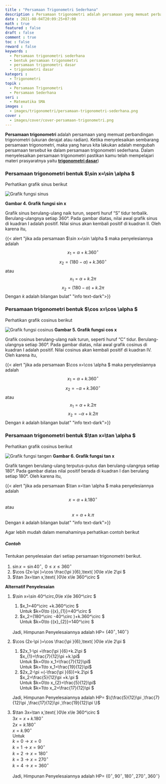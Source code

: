 ```yaml
---
title : "Persamaan Trigonometri Sederhana"
description : Persamaan trigonometri adalah persamaan yang memuat perbandingan trigonometri (ukuran derajat atau radian). Ketika menyelesaikan sembarang persamaan trigonometri, maka yang harus kita lakukan adalah mengubah persamaan tersebut ke dalam persamaan trigonometri sederhana.
date : 2021-08-04T20:09:25+07:00
math : true
featured : false
draft : false
comment : true
toc : false
reward : false
keywords : 
  - Persamaan trigonometri sederhana
  - bentuk persamaan trigonometri
  - persamaan trigonometri dasar
  - trigonometri dasar
kategori : 
  - Trigonometri
topik :
  - Persamaan Trigonometri
  - Persamaan Sederhana
seri : 
  - Matematika SMA
images : 
  - images/trigonometri/persamaan-trigonometri-sederhana.png
cover : 
  - images/cover/cover-persamaan-trigonometri.png
---
```


**Persamaan trigonometri** adalah persamaan yang memuat perbandingan trigonometri (ukuran derajat atau radian). Ketika menyelesaikan sembarang persamaan trigonometri, maka yang harus kita lakukan adalah mengubah persamaan tersebut ke dalam persamaan trigonometri sederhana. Dalam menyelesaikan persamaan trigonometri pastikan kamu telah mempelajari materi prasyaratnya yaitu [**trigonometri dasar**](/trigonometri-dasar-materi-prasyarat-persamaan-trigonometri))

### Persamaan trigonometri bentuk $\sin x=\sin \alpha $
Perhatikan grafik sinus berikut

![Grafik fungsi sinus](/images/trigonometri/kb1/grafik-sinx.png)

**Gambar 4. Grafik fungsi sin x**

Grafik sinus berulang-ulang naik turun, seperti huruf “S” tidur terbalik. Berulang-ulangnya setiap 360°. Pada gambar diatas, nilai awal grafik sinus di kuadran I adalah positif. Nilai sinus akan kembali positif di kuadran II. Oleh karena itu, 

{{< alert "jika ada persamaan $\sin x=\sin \alpha $ maka penyelesiannya adalah $${{x}_{1}}=\alpha +k.360^\circ  $$ $${{x}_{2}}=(180-\alpha )+k.360^\circ $$ atau $$ {{x}_{1}}=\alpha +k.2\pi $$ $${{x}_{2}}=(180-\alpha )+k.2\pi $$ Dengan $k$ adalah bilangan bulat" "info text-dark">}}


### Persamaan trigonometri bentuk $\cos x=\cos \alpha $
Perhatikan grafik cosinus berikut

![Grafik fungsi cosinus](/images/trigonometri/kb1/grafik-cosx.png)
**Gambar 5. Grafik fungsi cos x**

Grafik cosinus berulang-ulang naik turun, seperti huruf “C” tidur. Berulang-ulangnya setiap 360°. Pada gambar diatas, nilai awal grafik cosinus di kuadran I adalah positif. Nilai cosinus akan kembali positif di kuadran IV. Oleh karena itu, 

{{< alert "jika ada persamaan $\cos x=\cos \alpha $ maka penyelesiannya adalah $${{x}_{1}}=\alpha +k.360^\circ  $$ $${{x}_{2}}=-\alpha +k.360^\circ $$ atau $$ {{x}_{1}}=\alpha +k.2\pi $$ $${{x}_{2}}=-\alpha +k.2\pi $$ Dengan $k$ adalah bilangan bulat" "info text-dark">}}


### Persamaan trigonometri bentuk $\tan x=\tan \alpha $
Perhatikan grafik cosinus berikut

![Grafik fungsi tangen](/images/trigonometri/kb1/grafik-tanx.png)
**Gambar 6. Grafik fungsi tan x**

Grafik tangen berulang-ulang terputus-putus dan berulang-ulangnya setiap 180°. Pada gambar diatas nilai positif berada di kuadran I dan berulang setiap 180°. Oleh karena itu, 

{{< alert "jika ada persamaan $\tan x=\tan \alpha $ maka penyelesiannya adalah $${x}=\alpha +k.180^\circ  $$ atau $$ {x}=\alpha +k.\pi $$ Dengan $k$ adalah bilangan bulat" "info text-dark">}}

Agar lebih mudah dalam memahaminya perhatikan contoh berikut

##### Contoh
Tentukan penyelesaian dari setiap persamaan trigonometri berikut. 
1)	$\sin x=\sin 40^\circ ,\text{ }0\le x\le 360^\circ$
2)	$\cos (2x-\pi )=\cos \frac{\pi }{6},\text{ }0\le x\le 2\pi $
3)	$\tan 3x=\tan x,\text{ }0\le x\le 360^\circ $

**Alternatif Penyelesaian**
1.	$\sin x=\sin 40^\circ,0\le x\le 360^\circ $

    1.	$x_1=40^\circ +k.360^\circ $
      \
      Untuk $k=0\to {{x}_{1}}=40^\circ $
    2. $x_2=(180^\circ -40^\circ )+k.360^\circ $
      \
      Untuk $k=0\to {{x}_{2}}=140^\circ $

    Jadi, Himpunan Penyelesaiannya adalah HP= $\{40^\circ ,140^\circ \}$
2.	$\cos (2x-\pi )=\cos \frac{\pi }{6},\text{ }0\le x\le 2\pi $

    1. $2x_1-\pi =\frac{\pi }{6}+k.2\pi $
      \
      $x_{1}=\frac{7}{12}\pi +k.\pi$
      \
      Untuk $k=0\to x_1=\frac{7}{12}\pi$
      \
      Untuk $k=1\to x_1=\frac{19}{12}\pi$
    2. $2x_2-\pi =(-\frac{\pi }{6})+k.2\pi $
      \
      $x_2=\frac{5}{12}\pi +k.\pi $
      \
      Untuk $k=0\to x_{2}=\frac{5}{12}\pi$
      \
      Untuk $k=1\to x_2=\frac{17}{12}\pi $

    Jadi, Himpunan Penyelesaiannya adalah HP= $\{\frac{5}{12}\pi ,\frac{7}{12}\pi ,\frac{17}{12}\pi ,\frac{19}{12}\pi \}$
3.  $\tan 3x=\tan x,\text{ }0\le x\le 360^\circ $  
    $3x=x+k.180^\circ$
    \
    $2x=k.180^\circ$
    \
    $x=k.90^\circ$
    \
    Untuk 
    \
    $k=0\to x=0$
    \
    $k=1\to x=90^\circ$ 
    \
    $k=2\to x=180^\circ$
    \
    $k=3\to x=270^\circ$
    \
    $k=4\to x=360^\circ$
    
    Jadi, Himpunan Penyelesaiannya adalah HP= $\{0^\circ ,90^\circ ,180^\circ ,270^\circ ,360^\circ \}$

